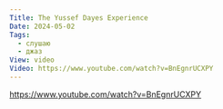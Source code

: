 ```yaml
---
Title: The Yussef Dayes Experience
Date: 2024-05-02
Tags:
  - слушаю
  - джаз
View: video
Video: https://www.youtube.com/watch?v=BnEgnrUCXPY
---
```


https://www.youtube.com/watch?v=BnEgnrUCXPY
